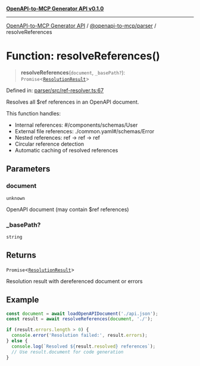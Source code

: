 [**OpenAPI-to-MCP Generator API v0.1.0**](../../../README.md)

***

[OpenAPI-to-MCP Generator API](../../../modules.md) / [@openapi-to-mcp/parser](../README.md) / resolveReferences

# Function: resolveReferences()

> **resolveReferences**(`document`, `_basePath?`): `Promise`\<[`ResolutionResult`](../interfaces/ResolutionResult.md)\>

Defined in: [parser/src/ref-resolver.ts:67](https://github.com/salacoste/openapi-mcp-generator/blob/fda5c6400a831cddbad9eacd652e11b2f7410b22/packages/parser/src/ref-resolver.ts#L67)

Resolves all $ref references in an OpenAPI document.

This function handles:
- Internal references: #/components/schemas/User
- External file references: ./common.yaml#/schemas/Error
- Nested references: ref → ref → ref
- Circular reference detection
- Automatic caching of resolved references

## Parameters

### document

`unknown`

OpenAPI document (may contain $ref references)

### \_basePath?

`string`

## Returns

`Promise`\<[`ResolutionResult`](../interfaces/ResolutionResult.md)\>

Resolution result with dereferenced document or errors

## Example

```typescript
const document = await loadOpenAPIDocument('./api.json');
const result = await resolveReferences(document, './');

if (result.errors.length > 0) {
  console.error('Resolution failed:', result.errors);
} else {
  console.log(`Resolved ${result.resolved} references`);
  // Use result.document for code generation
}
```

